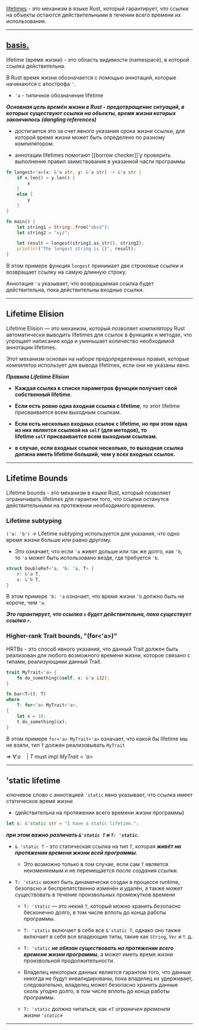 [lifetimes](https://www.youtube.com/watch?v=rAl-9HwD858) - это механизм в языке Rust, который гарантирует, что ссылки на объекты остаются действительными в течении всего времени их использования.

---

## [basis.](https://cheats.rs/#memory-lifetimes)

lifetime (время жизни) - это область видимости (namespace), в которой ссылка действительна.

В Rust время жизни обозначается с помощью аннотаций, которые начинаются с апострофа `'`.
- `'a` - типичное обозначение lifetime


***Основная цель времён жизни в Rust - предотвращение ситуаций, в которых существуют ссылки на объекты, время жизни которых закончилось (dangling references)***

- достигается это за счет явного указания срока жизни ссылки, для которой время жизни может быть определено по разному компилятором.

- аннотации lifetimes помогают [[borrow checker]]'у проверить выполнение правил заимствования в указанной части программы


``` Rust
fn longest<'a>(x: &'a str, y: &'a str) -> &'a str {
    if x.len() > y.len() {
        x
    } 
    else {
        y
    }
}

fn main() {
    let string1 = String::from("abcd");
    let string2 = "xyz";

    let result = longest(string1.as_str(), string2);
    println!("The longest string is {}", result);
}
```

В этом примере функция `longest` принимает две строковые ссылки и возвращает ссылку на самую длинную строку. 

Аннотация `'a` указывает, что возвращаемая ссылка будет действительна, пока действительны входные ссылки.


---

## Lifetime Elision

Lifetime Elision — это механизм, который позволяет компилятору Rust автоматически выводить lifetimes для ссылок в функциях и методах, что упрощает написание кода и уменьшает количество необходимой аннотации lifetimes. 

Этот механизм основан на наборе предопределенных правил, которые компилятор использует для вывода lifetimes, если они не указаны явно.

***Правила Lifetime Elision***

- **Каждая ссылка в списке параметров функции получает свой собственный lifetime**. 
    
- **Если есть ровно одна входная ссылка с lifetime**, то этот lifetime присваивается всем выходным ссылкам.
    
- **Если есть несколько входных ссылок с lifetime, но при этом одна из них является ссылкой на `self` (для методов), то lifetime `self` присваивается всем выходным ссылкам.**

- **в случае, если входных ссылок несколько, то выходная ссылка должна иметь lifetime больший, чем у всех входных ссылок.**

---

## Lifetime Bounds

Lifetime bounds - это механизм в языке Rust, который позволяет ограничивать lifetimes для гарантии того, что ссылки останутся действительными на протяжении необходимого времени.

### Lifetime subtyping

`('a: 'b')` -> Lifetime subtyping используется для указания, что одно время жизни больше или равно другому. 

- Это означает, что если `'a` живет дольше или так же долго, как `'b`, то `'a` может быть использовано везде, где требуется `'b`.

``` Rust
struct DoubleRef<'a, 'b: 'a, T> {
	r: &'a T,
	s: &'b T,
}
```

В этом примере `'b: 'a` означает, что время жизни `'b` должно быть не короче, чем `'a`. 

***Это гарантирует, что ссылка `s` будет действительна, пока существует ссылка `r`.***


### Higher-rank Trait bounds, "(for<'a>)"

HRTBs - это способ явного указания, что данный Trait должен быть реализован для любого возможного времени жизни, которое связано с типами, реализующими данный Trait.


``` Rust
trait MyTrait<'a> {
    fn do_something(&self, x: &'a i32);
}

fn bar<T>(t: T)
where
    T: for<'a> MyTrait<'a>,
{
    let x = 10;
    t.do_something(&x);
}
```

В этом примере `for<'a> MyTrait<'a>` означает, что какой бы lifetime мы не взяли, тип `T` должен реализовывать `MyTrait`

=> $\forall 'a \quad |$ $T$ must impl $MyTrait<'a>$

---
## 'static lifetime

ключевое слово с аннотацией `'static` явно указывает, что ссылка имеет статическое время жизни 
- (действительна на  протяжении всего времени жизни программы)

``` Rust
let s: &'static str = "I have a static lifetime.";
```


***при этом важно различать `&'static T` и `T: 'static`.***

- `& 'static T` - это статическая ссылка на тип `T`, которая ***живёт на протяжении времени жизни всей программы.***

	- Это возможно только в том случае, если сам `T` является неизменяемым и не перемещается _после создания ссылки_.


- `T: 'static` может быть динамически создан в процессе runtime, безопасно и беспрепятственно изменён и удалён, а также может существовать в течение произвольных промежутков времени

	- `T: 'static` — это некий `T`, который можно хранить безопасно бесконечно долго, в том числе вплоть до конца работы программы.
	
	- `T: 'static` включает в себя все `&'static T`, однако оно также включает в себя все владеющие типы, такие как `String`, `Vec` и т. д.

	- `T: 'static` ***не обязан существовать на протяжении всего времени жизни программы***, а может иметь время жизни произвольной продолжительности.
	
	- Владелец некоторых данных является гарантом того, что данные никогда не будут инвалидированы, пока владелец их удерживает, следовательно, владелец может безопасно хранить данные сколь угодно долго, в том числе вплоть до конца работы программы. 
	
	- `T: 'static` должно читаться, как _«`T` ограничен временем жизни `'static`»_


---

